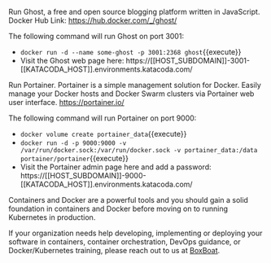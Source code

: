 Run Ghost, a free and open source blogging platform written in JavaScript. Docker Hub Link: https://hub.docker.com/_/ghost/

The following command will run Ghost on port 3001:
  - `docker run -d --name some-ghost -p 3001:2368 ghost`{{execute}}
  - Visit the Ghost web page here: https://[[HOST_SUBDOMAIN]]-3001-[[KATACODA_HOST]].environments.katacoda.com/

Run Portainer. Portainer is a simple management solution for Docker. Easily manage your Docker hosts and Docker Swarm clusters via Portainer web user interface. https://portainer.io/

The following command will run Portainer on port 9000:
  - `docker volume create portainer_data`{{execute}}
  - `docker run -d -p 9000:9000 -v /var/run/docker.sock:/var/run/docker.sock -v portainer_data:/data portainer/portainer`{{execute}}
  - Visit the Portainer admin page here and add a password: https://[[HOST_SUBDOMAIN]]-9000-[[KATACODA_HOST]].environments.katacoda.com/

Containers and Docker are a powerful tools and you should gain a solid foundation in containers and Docker before moving on to running Kubernetes in production.

If your organization needs help developing, implementing or deploying your software in containers, container orchestration, DevOps guidance, or Docker/Kubernetes training, please reach out to us at [BoxBoat](https://boxboat.com).
